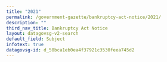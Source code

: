 ```yaml
---
title: "2021"
permalink: /government-gazette/bankruptcy-act-notice/2021/
description: ""
third_nav_title: Bankruptcy Act Notice
layout: datagovsg-v2-search
default_field: Subject
infotext: true
datagovsg-id: d_50bca1eb0ea4f37921c3530feea745d2
---
```

